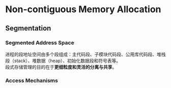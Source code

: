 # Non-contiguous Memory Allocation

## Segmentation

### Segmented Address Space

进程的段地址空间由多个段组成：主代码段、子模块代码段、公用库代码段、堆栈段（stack）、堆数据（heap）、初始化数据段和符号表等。  
段式存储管理的目的在于**更细粒度和灵活的分离与共享**。  

### Access Mechanisms
